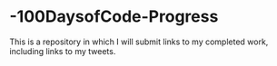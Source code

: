 # -100DaysofCode-Progress
This is a repository in which I will submit links to my completed work, including links to my tweets.
